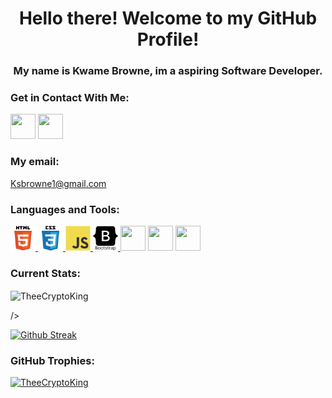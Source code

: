<h1 align="center">Hello there! Welcome to my GitHub Profile!</h1>
<h3 align="center">My name is Kwame Browne, im a aspiring Software Developer.</h3>

<h3 align="left">Get in Contact With Me:</h3>
<p align="left">
  <a href="https://www.linkedin.com/in/kwame-browne/" target="blank"><img height="40" width="40" src="https://simpleicons.vercel.app/linkedin/0A66C2" /></a>
  <a href=" https://medium.com/@theeecryptoking" target="blank"><img height="40" width="40" src="https://simpleicons.vercel.app/medium/ffffff" /></a>
 
</p>

<h3 align="left">My email:</h3>
<a href="mailto:ksbrowne1@gmail.com">Ksbrowne1@gmail.com</a>





<h3 align="left">Languages and Tools:</h3>
<p align="left"> <a href="https://www.w3.org/html/" target="_blank" rel="noreferrer"> <img src="https://raw.githubusercontent.com/devicons/devicon/master/icons/html5/html5-original-wordmark.svg" alt="html5" width="40" height="40"/> </a> <a href="https://www.w3schools.com/css/" target="_blank" rel="noreferrer"> <img src="https://raw.githubusercontent.com/devicons/devicon/master/icons/css3/css3-original-wordmark.svg" alt="css3" width="40" height="40"/> </a> <a href="https://developer.mozilla.org/en-US/docs/Web/JavaScript" target="_blank" rel="noreferrer"> <img src="https://raw.githubusercontent.com/devicons/devicon/master/icons/javascript/javascript-original.svg" alt="javascript" width="40" height="40"/> </a> <a href="https://getbootstrap.com" target="_blank" rel="noreferrer"> <img src="https://raw.githubusercontent.com/devicons/devicon/master/icons/bootstrap/bootstrap-plain-wordmark.svg" alt="bootstrap" width="40" height="40"/> </a> <img height="40" width="40" src="https://simpleicons.vercel.app/adobeillustrator/FF9A00" /> <img height="40" width="40" src="https://simpleicons.vercel.app/adobephotoshop/31A8FF" />  <img height="40" width="40" src="https://simpleicons.vercel.app/adobeaftereffects/9999FF" /> 

  




</p>

<h3 align="left">Current Stats:</h3>

<p><img align="center" src="github-readme-stats-cigi-git-master-theecryptoking.vercel.app/api?username=TheeCryptoKing&show_icons=true&theme=radical" alt="TheeCryptoKing" /></p>/>

[![Github Streak](https://streak-stats.demolab.com/?user=TheeCryptoKing&theme=tokyonight)](https://git.io/streak-stats)


<h3 align="left">GitHub Trophies:</h3>
<p align="left"> <a href="https://github.com/ryo-ma/github-profile-trophy"><img src="https://github-profile-trophy.vercel.app/?username=TheeCryptoKing&theme=tokyonight" alt="TheeCryptoKing" /></a></p>

